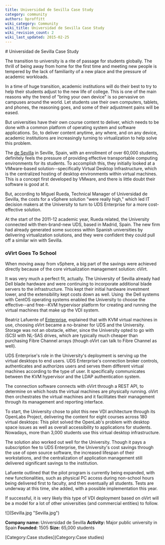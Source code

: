 ```yaml
---
title: Universidad de Sevilla Case Study
category: community
authors: bproffitt
wiki_category: Community
wiki_title: Universidad de Sevilla Case Study
wiki_revision_count: 2
wiki_last_updated: 2015-02-25
---
```


<div class="row">
<div class="span7 offset1 pad-sides">
# Universidad de Sevilla Case Study

The transition to university is a rite of passage for students globally. The thrill of being away from home for the first time and meeting new people is tempered by the lack of familiarity of a new place and the pressure of academic workloads.

In a time of huge transition, academic institutions will do their best to try to help their students adjust to the new life of college. This is one of the main reasons why the trend of "bring your own device" is so pervasive on campuses around the world. Let students use their own computers, tablets, and phones, the reasoning goes, and some of their adjustment pains will be eased.

But universities have their own course content to deliver, which needs to be done with a common platform of operating system and software applications. So, to deliver content anytime, any where, and on any device, academic institutions are increasingly turning to virtualization to help solve this problem.

The [de Sevilla](http://www.us.es/eng%C2%A0Universidad) in Seville, Spain, with an enrollment of over 60,000 students, definitely feels the pressure of providing effective transportable computing environments for its students. To accomplish this, they initially looked at a VMware-based solution--specifically Virtual Desktop Infrastructure, which is the centralized hosting of desktop environments within virtual machines. This is a concept first developed by VMware, and there is little doubt their software is good at it.

But, according to Miguel Rueda, Technical Manager of Universidad de Sevilla, the costs for a vSphere solution "were really high," which led IT decision makers at the University to turn to UDS Enterprise for a more cost-effective solution.

At the start of the 2011-12 academic year, Rueda related, the University connected with then-brand-new UDS, based in Madrid, Spain. The new firm had already generated some success within Spanish universities by delivering virtualization solutions, and they were confident they could pull off a similar win with Sevilla.

### oVirt Goes To School

When moving away from vSphere, a big part of the savings were achieved directly because of the core virtualization management solution: oVirt.

It was very much a perfect fit, actually. The University of Sevilla already had Dell blade hardware and were continuing to incorporate additional blade servers to the infrastructure. This kept their initial hardware investment lower, and the extensibility kept costs down as well. Using  the Dell systems with CentOS operating systems enabled the University to choose the effective--and free--KVM hypervisor platform for creating and running the virtual machines that make up the VDI system.

Beatriz Lafuente of [Enterprise](https://www.udsenterprise.com/%C2%A0UDS), explained that with KVM virtual machines in use, choosing oVirt became a no-brainer for UDS and the University. Storage was not an obstacle, either, since the University opted to go with iSCSI with NL-SAS drives, which are typically much cheaper than purchasing Fibre Channel arrays (though oVirt can talk to Fibre Channel as well).

UDS Enterprise's role in the University's deployment is serving up the virtual desktops to end users. UDS Enterprise's connection broker controls, authenticates and authorizes users and serves them different virtual machines according to the type of user. It specifically communicates between the KVM hypervisor and the LDAP authentication system.

The connection software connects with oVirt through a REST API, to determine on which hosts the virtual machines are physically running. oVirt then orchestrates the virtual machines and it facilitates their management through its management and reporting interface.

To start, the University chose to pilot this new VDI architecture through its OpenLabs Project, delivering the content for eight courses across 180 virtual desktops: This pilot solved the OpenLab's problem with desktop space issues as well as overall accessibility to applications for students. Nowadays, more than 3,000 students use this virtual desktop infrastructure.

The solution also worked out well for the University. Though it pays a subscription fee to UDS Enterprise, the University's cost savings through the use of open source software, the increased lifespan of their workstations, and the centralization of application management still delivered significant savings to the institution.

Lafuente outlined that the pilot program is currently being expanded, with new functionalities, such as physical PC access during non-school hours being delivered first to faculty, and then eventually all students. Tests are underway at this time, she added, with a possible implementation this year.

If successful, it is very likely this type of VDI deployment based on oVirt will be a model for a lot of other universities (and commercial entities) to follow.

</div>
<div class="span4 pad-sides">
<div class="well well-lg">
![](Sevilla.jpg‎ "Sevilla.jpg‎")

**Company name:** Universidad de Sevilla
**Activity:** Major public university in Spain
**Founded:** 1505
**Size:** 65,000 students

</div>
</div>
</div>
<Category:Community> [Category:Case studies](Category:Case studies)
